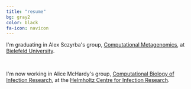 ```yaml
---
title: "resume"
bg: gray2
color: black
fa-icon: navicon
---
```


I'm graduating in Alex Sczyrba's group, <a href="http://www.cebitec.uni-bielefeld.de/cmg/" target="_blank">Computational Metagenomics</a>, at <a href="http://uni-bielefeld.de/" target="_blank">Bielefeld University</a>.

<br/>

I'm now working in Alice McHardy's group, <a href="http://www.helmholtz-hzi.de/en/research/research_topics/bacterial_and_viral_pathogens/computational_biology_of_infection_research/" target="_blank">Computational Biology of Infection Research</a>, at the <a href="http://www.helmholtz-hzi.de/en/" target="_blank">Helmholtz Centre for Infection Research</a>.
